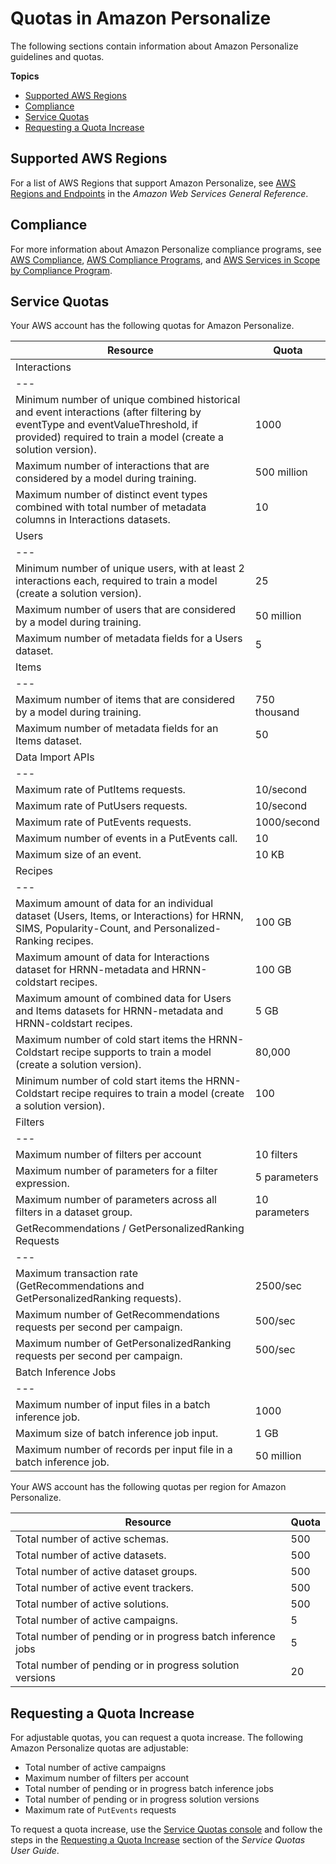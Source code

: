 # Quotas in Amazon Personalize<a name="limits"></a>

The following sections contain information about Amazon Personalize guidelines and quotas\.

**Topics**
+ [Supported AWS Regions](#regions)
+ [Compliance](#compliance)
+ [Service Quotas](#limits-table)
+ [Requesting a Quota Increase](#requesting-limit-increase)

## Supported AWS Regions<a name="regions"></a>

For a list of AWS Regions that support Amazon Personalize, see [AWS Regions and Endpoints](https://docs.aws.amazon.com/general/latest/gr/personalize.html) in the *Amazon Web Services General Reference*\.

## Compliance<a name="compliance"></a>

For more information about Amazon Personalize compliance programs, see [AWS Compliance](https://aws.amazon.com/compliance/), [AWS Compliance Programs](https://aws.amazon.com/compliance/programs/), and [AWS Services in Scope by Compliance Program](https://aws.amazon.com/compliance/services-in-scope)\.

## Service Quotas<a name="limits-table"></a>

Your AWS account has the following quotas for Amazon Personalize\.


| Resource | Quota | 
| --- |--- |
| Interactions | 
| --- |
| Minimum number of unique combined historical and event interactions \(after filtering by eventType and eventValueThreshold, if provided\) required to train a model \(create a solution version\)\. | 1000 | 
| Maximum number of interactions that are considered by a model during training\. | 500 million | 
| Maximum number of distinct event types combined with total number of metadata columns in Interactions datasets\. | 10 | 
| Users | 
| --- |
| Minimum number of unique users, with at least 2 interactions each, required to train a model \(create a solution version\)\. | 25 | 
| Maximum number of users that are considered by a model during training\. | 50 million | 
| Maximum number of metadata fields for a Users dataset\. | 5 | 
| Items | 
| --- |
| Maximum number of items that are considered by a model during training\. | 750 thousand | 
| Maximum number of metadata fields for an Items dataset\. | 50 | 
| Data Import APIs | 
| --- |
| Maximum rate of PutItems requests\. | 10/second | 
| Maximum rate of PutUsers requests\. | 10/second | 
| Maximum rate of PutEvents requests\. | 1000/second | 
| Maximum number of events in a PutEvents call\. | 10 | 
| Maximum size of an event\. | 10 KB | 
| Recipes | 
| --- |
| Maximum amount of data for an individual dataset \(Users, Items, or Interactions\) for HRNN, SIMS, Popularity\-Count, and Personalized\-Ranking recipes\. | 100 GB | 
| Maximum amount of data for Interactions dataset for HRNN\-metadata and HRNN\-coldstart recipes\. | 100 GB | 
| Maximum amount of combined data for Users and Items datasets for HRNN\-metadata and HRNN\-coldstart recipes\. | 5 GB | 
| Maximum number of cold start items the HRNN\-Coldstart recipe supports to train a model \(create a solution version\)\. | 80,000 | 
| Minimum number of cold start items the HRNN\-Coldstart recipe requires to train a model \(create a solution version\)\. | 100 | 
| Filters | 
| --- |
| Maximum number of filters per account | 10 filters | 
| Maximum number of parameters for a filter expression\. | 5 parameters | 
| Maximum number of parameters across all filters in a dataset group\. | 10 parameters | 
| GetRecommendations / GetPersonalizedRanking Requests | 
| --- |
| Maximum transaction rate \(GetRecommendations and GetPersonalizedRanking requests\)\. | 2500/sec | 
| Maximum number of GetRecommendations requests per second per campaign\. | 500/sec | 
| Maximum number of GetPersonalizedRanking requests per second per campaign\. | 500/sec | 
| Batch Inference Jobs | 
| --- |
| Maximum number of input files in a batch inference job\. | 1000 | 
| Maximum size of batch inference job input\. | 1 GB | 
| Maximum number of records per input file in a batch inference job\. | 50 million | 

Your AWS account has the following quotas per region for Amazon Personalize\.


| Resource | Quota | 
| --- | --- | 
| Total number of active schemas\. | 500 | 
| Total number of active datasets\. | 500 | 
| Total number of active dataset groups\. | 500 | 
| Total number of active event trackers\. | 500 | 
| Total number of active solutions\. | 500 | 
| Total number of active campaigns\. | 5 | 
| Total number of pending or in progress batch inference jobs | 5 | 
| Total number of pending or in progress solution versions | 20 | 

## Requesting a Quota Increase<a name="requesting-limit-increase"></a>

 For adjustable quotas, you can request a quota increase\. The following Amazon Personalize quotas are adjustable: 
+  Total number of active campaigns 
+  Maximum number of filters per account 
+  Total number of pending or in progress batch inference jobs 
+  Total number of pending or in progress solution versions 
+  Maximum rate of `PutEvents` requests 

 To request a quota increase, use the [Service Quotas console](https://console.aws.amazon.com/servicequotas/) and follow the steps in the [Requesting a Quota Increase](https://docs.aws.amazon.com/servicequotas/latest/userguide/request-quota-increase.html) section of the *Service Quotas User Guide*\. 
